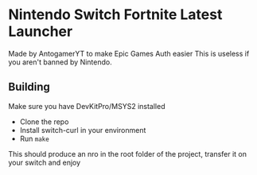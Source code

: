 # Nintendo Switch Fortnite Latest Launcher

Made by AntogamerYT to make Epic Games Auth easier
This is useless if you aren't banned by Nintendo.

## Building

Make sure you have DevKitPro/MSYS2 installed 

- Clone the repo
- Install switch-curl in your environment
- Run `make`

This should produce an nro in the root folder of the project, transfer it on your switch and enjoy
